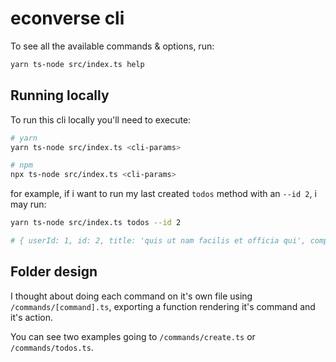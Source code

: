 # econverse cli

To see all the available commands & options, run:

```bash
yarn ts-node src/index.ts help
```

## Running locally

To run this cli locally you'll need to execute:

```bash
# yarn
yarn ts-node src/index.ts <cli-params>

# npm
npx ts-node src/index.ts <cli-params>
```

for example, if i want to run my last created `todos` method with an `--id 2`, i may run:

```bash
yarn ts-node src/index.ts todos --id 2

# { userId: 1, id: 2, title: 'quis ut nam facilis et officia qui', completed: false }
```

## Folder design

I thought about doing each command on it's own file using `/commands/[command].ts`,
exporting a function rendering it's command and it's action.

You can see two examples going to `/commands/create.ts` or `/commands/todos.ts`.
